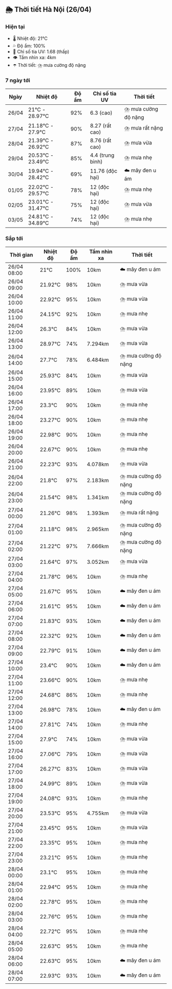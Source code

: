 ## 🌦️ Thời tiết Hà Nội (26/04)

### Hiện tại

- 🌡️ Nhiệt độ: 21℃
- 💦 Độ ẩm: 100%
- 🌟 Chỉ số tia UV: 1.68 (thấp)
- 👁️ Tầm nhìn xa: 4km
- ☂️ Thời tiết: ⛈️ mưa cường độ nặng

### 7 ngày tới

| Ngày | Nhiệt độ | Độ ẩm | Chỉ số tia UV | Thời tiết |
| --- | --- | --- | --- | --- |
| 26/04 | 21℃ - 28.97℃ | 92% | 6.3 (cao) | ⛈️ mưa cường độ nặng |
| 27/04 | 21.18℃ - 27.9℃ | 90% | 8.27 (rất cao) | ⛈️ mưa rất nặng |
| 28/04 | 21.39℃ - 26.92℃ | 87% | 8.76 (rất cao) | ⛈️ mưa vừa |
| 29/04 | 20.53℃ - 23.49℃ | 85% | 4.4 (trung bình) | ⛈️ mưa nhẹ |
| 30/04 | 19.94℃ - 28.42℃ | 69% | 11.76 (độc hại) | ☁️ mây đen u ám |
| 01/05 | 22.02℃ - 29.57℃ | 78% | 12 (độc hại) | ⛈️ mưa nhẹ |
| 02/05 | 23.01℃ - 31.47℃ | 75% | 12 (độc hại) | ⛈️ mưa vừa |
| 03/05 | 24.81℃ - 34.89℃ | 74% | 12 (độc hại) | ⛈️ mưa nhẹ |

### Sắp tới

| Thời gian | Nhiệt độ | Độ ẩm | Tầm nhìn xa | Thời tiết |
| --- | --- | --- | --- | --- |
| 26/04 08:00 | 21℃ | 100% | 10km | ☁️ mây đen u ám |
| 26/04 09:00 | 21.92℃ | 98% | 10km | ⛈️ mưa vừa |
| 26/04 10:00 | 22.92℃ | 95% | 10km | ⛈️ mưa vừa |
| 26/04 11:00 | 24.15℃ | 92% | 10km | ⛈️ mưa nhẹ |
| 26/04 12:00 | 26.3℃ | 84% | 10km | ⛈️ mưa vừa |
| 26/04 13:00 | 28.97℃ | 74% | 7.294km | ⛈️ mưa vừa |
| 26/04 14:00 | 27.7℃ | 78% | 6.484km | ⛈️ mưa cường độ nặng |
| 26/04 15:00 | 25.93℃ | 84% | 10km | ⛈️ mưa vừa |
| 26/04 16:00 | 23.95℃ | 89% | 10km | ⛈️ mưa vừa |
| 26/04 17:00 | 23.3℃ | 90% | 10km | ⛈️ mưa nhẹ |
| 26/04 18:00 | 23.27℃ | 90% | 10km | ⛈️ mưa nhẹ |
| 26/04 19:00 | 22.98℃ | 90% | 10km | ⛈️ mưa nhẹ |
| 26/04 20:00 | 22.67℃ | 90% | 10km | ⛈️ mưa nhẹ |
| 26/04 21:00 | 22.23℃ | 93% | 4.078km | ⛈️ mưa vừa |
| 26/04 22:00 | 21.8℃ | 97% | 2.183km | ⛈️ mưa cường độ nặng |
| 26/04 23:00 | 21.54℃ | 98% | 1.341km | ⛈️ mưa cường độ nặng |
| 27/04 00:00 | 21.26℃ | 98% | 1.393km | ⛈️ mưa rất nặng |
| 27/04 01:00 | 21.18℃ | 98% | 2.965km | ⛈️ mưa cường độ nặng |
| 27/04 02:00 | 21.22℃ | 97% | 7.666km | ⛈️ mưa cường độ nặng |
| 27/04 03:00 | 21.64℃ | 97% | 3.052km | ⛈️ mưa vừa |
| 27/04 04:00 | 21.78℃ | 96% | 10km | ⛈️ mưa nhẹ |
| 27/04 05:00 | 21.67℃ | 95% | 10km | ☁️ mây đen u ám |
| 27/04 06:00 | 21.61℃ | 95% | 10km | ☁️ mây đen u ám |
| 27/04 07:00 | 21.83℃ | 93% | 10km | ☁️ mây đen u ám |
| 27/04 08:00 | 22.32℃ | 92% | 10km | ☁️ mây đen u ám |
| 27/04 09:00 | 22.79℃ | 91% | 10km | ☁️ mây đen u ám |
| 27/04 10:00 | 23.4℃ | 90% | 10km | ☁️ mây đen u ám |
| 27/04 11:00 | 23.66℃ | 90% | 10km | ⛈️ mưa nhẹ |
| 27/04 12:00 | 24.68℃ | 86% | 10km | ⛈️ mưa nhẹ |
| 27/04 13:00 | 26.98℃ | 78% | 10km | ☁️ mây đen u ám |
| 27/04 14:00 | 27.81℃ | 74% | 10km | ⛈️ mưa nhẹ |
| 27/04 15:00 | 27.9℃ | 74% | 10km | ⛈️ mưa vừa |
| 27/04 16:00 | 27.06℃ | 79% | 10km | ⛈️ mưa vừa |
| 27/04 17:00 | 26.27℃ | 83% | 10km | ⛈️ mưa vừa |
| 27/04 18:00 | 24.99℃ | 89% | 10km | ⛈️ mưa vừa |
| 27/04 19:00 | 24.08℃ | 93% | 10km | ⛈️ mưa nhẹ |
| 27/04 20:00 | 23.53℃ | 95% | 4.755km | ⛈️ mưa vừa |
| 27/04 21:00 | 23.45℃ | 95% | 10km | ⛈️ mưa vừa |
| 27/04 22:00 | 23.35℃ | 95% | 10km | ⛈️ mưa nhẹ |
| 27/04 23:00 | 23.21℃ | 95% | 10km | ⛈️ mưa nhẹ |
| 28/04 00:00 | 23.1℃ | 95% | 10km | ⛈️ mưa nhẹ |
| 28/04 01:00 | 22.94℃ | 95% | 10km | ⛈️ mưa nhẹ |
| 28/04 02:00 | 22.78℃ | 95% | 10km | ⛈️ mưa nhẹ |
| 28/04 03:00 | 22.76℃ | 95% | 10km | ⛈️ mưa nhẹ |
| 28/04 04:00 | 22.72℃ | 95% | 10km | ⛈️ mưa nhẹ |
| 28/04 05:00 | 22.63℃ | 95% | 10km | ⛈️ mưa nhẹ |
| 28/04 06:00 | 22.63℃ | 95% | 10km | ☁️ mây đen u ám |
| 28/04 07:00 | 22.93℃ | 93% | 10km | ☁️ mây đen u ám |
